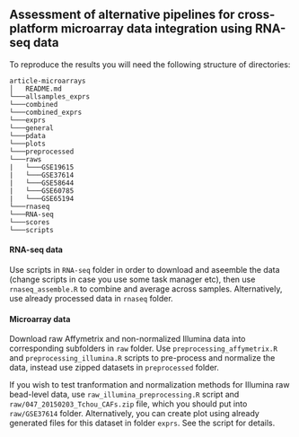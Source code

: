 ## Assessment of alternative pipelines for cross-platform microarray data integration using RNA-seq data

To reproduce the results you will need the following structure of directories:

```
article-microarrays
│   README.md
└───allsamples_exprs
└───combined
└───combined_exprs
└───exprs
└───general
└───pdata
└───plots
└───preprocessed
└───raws
|   └───GSE19615
|   └───GSE37614
|   └───GSE58644
|   └───GSE60785
|   └───GSE65194
└───rnaseq
└───RNA-seq
└───scores
└───scripts
```

#### RNA-seq data

Use scripts in `RNA-seq` folder in order to download and aseemble the data (change scripts in case you use some task manager etc), then use `rnaseq_assemble.R` to combine and average across samples. Alternatively, use already processed data in  `rnaseq` folder.

#### Microarray data

Download raw Affymetrix and non-normalized Illumina data into corresponding subfolders in `raw` folder. Use `preprocessing_affymetrix.R` and `preprocessing_illumina.R` scripts to pre-process and normalize the data, instead use zipped datasets in `preprocessed` folder.

If you wish to test tranformation and normalization methods for Illumina raw bead-level data, use `raw_illumina_preprocessing.R` script and `raw/047_20150203_Tchou_CAFs.zip` file, which you should put into `raw/GSE37614` folder. Alternatively, you can create plot using already generated files for this dataset in folder `exprs`. See the script for details.

